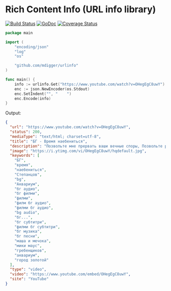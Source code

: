 # Rich Content Info (URL info library)

[![Build Status](https://travis-ci.org/mdigger/urlinfo.svg?branch=master)](https://travis-ci.org/mdigger/urlinfo)
[![GoDoc](https://godoc.org/github.com/mdigger/urlinfo?status.svg)](https://godoc.org/github.com/mdigger/urlinfo)
[![Coverage Status](https://coveralls.io/repos/github/mdigger/urlinfo/badge.svg?branch=master)](https://coveralls.io/github/mdigger/urlinfo?branch=master)

```go
package main

import (
	"encoding/json"
	"log"
	"os"

	"github.com/mdigger/urlinfo"
)

func main() {
	info := urlinfo.Get("https://www.youtube.com/watch?v=OHegEgC8uwY")
	enc := json.NewEncoder(os.Stdout)
	enc.SetIndent("", "    ")
	enc.Encode(info)
}

```

Output:

```json
{
  "url": "https://www.youtube.com/watch?v=OHegEgC8uwY",
  "status": 200,
  "mediaType": "text/html; charset=utf-8",
  "title": "БГ - Время наебениться",
  "description": "Позвольте мне прервать ваши вечные споры, Позвольте расшатать скрепы и оковы. Время беспощадно, оно как волчица, Вот мы сидим здесь, а оно мчится. Ох бы жить...",
  "image": "https://i.ytimg.com/vi/OHegEgC8uwY/hqdefault.jpg",
  "keywords": [
    "БГ",
    "время",
    "наебениться",
    "Степанцов",
    "bg",
    "Аквариум",
    "бг аудио",
    "бг филми",
    "филми",
    "филм бг аудио",
    "филми бг аудио",
    "bg audio",
    "бг...",
    "бг субтитри",
    "филми бг субтитри",
    "бг музика",
    "бг песни",
    "маша и мечока",
    "мики маус",
    "гребенщиков",
    "аквариум",
    "город золотой"
  ],
  "type": "video",
  "video": "https://www.youtube.com/embed/OHegEgC8uwY",
  "site": "YouTube"
}
```